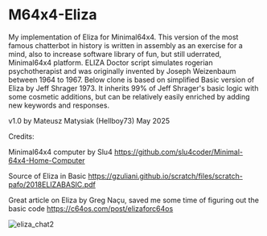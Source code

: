 # M64x4-Eliza
My implementation of Eliza for Minimal64x4. This version of the most famous chatterbot in history is written in assembly as an exercise for a mind, also to increase software library of fun, but still uderrated, Minimal64x4 platform.
ELIZA Doctor script simulates rogerian psychotherapist and was originally invented by Joseph Weizenbaum between 1964 to 1967. Below clone is based on simplified Basic version of Eliza by Jeff Shrager 1973. It inherits 99% of Jeff Shrager's basic logic with some cosmetic additions, but can be relatively easily enriched by adding new keywords and responses.

v1.0 by Mateusz Matysiak (Hellboy73) May 2025

Credits:

Minimal64x4 computer by Slu4 https://github.com/slu4coder/Minimal-64x4-Home-Computer

Source of Eliza in Basic https://gzuliani.github.io/scratch/files/scratch-pafo/2018ELIZABASIC.pdf

Great article on Eliza by Greg Naçu, saved me some time of figuring out the basic code https://c64os.com/post/elizaforc64os 

![eliza_chat2](https://github.com/user-attachments/assets/7412a07d-9753-4c3e-a3c8-2fdcbfaf8213)
